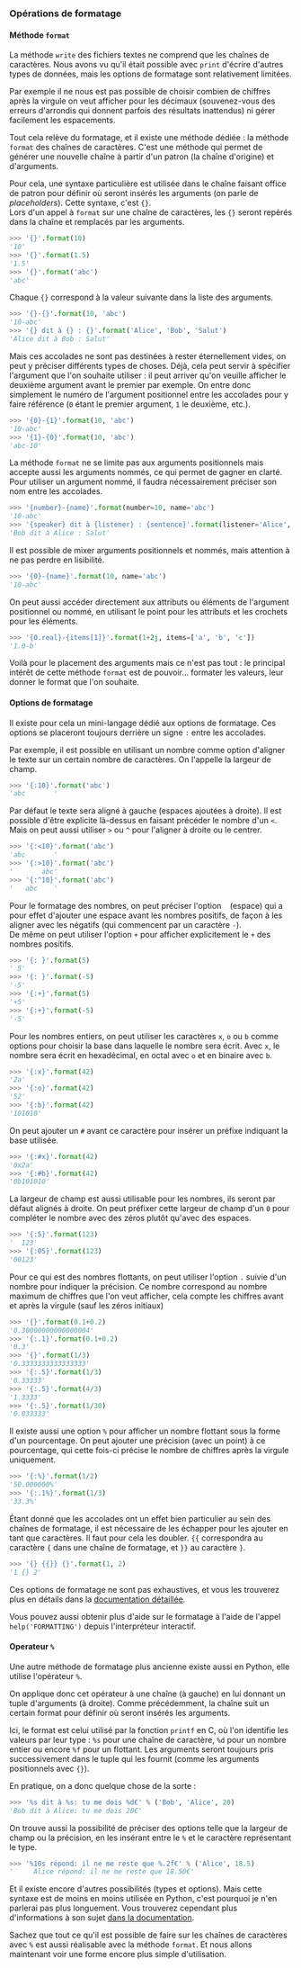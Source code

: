 ### Opérations de formatage

#### Méthode `format`

La méthode `write` des fichiers textes ne comprend que les chaînes de caractères.
Nous avons vu qu'il était possible avec `print` d'écrire d'autres types de données, mais les options de formatage sont relativement limitées.

Par exemple il ne nous est pas possible de choisir combien de chiffres après la virgule on veut afficher pour les décimaux (souvenez-vous des erreurs d'arrondis qui donnent parfois des résultats inattendus) ni gérer facilement les espacements.

Tout cela relève du formatage, et il existe une méthode dédiée : la méthode `format` des chaînes de caractères.
C'est une méthode qui permet de générer une nouvelle chaîne à partir d'un patron (la chaîne d'origine) et d'arguments.

Pour cela, une syntaxe particulière est utilisée dans le chaîne faisant office de patron pour définir où seront insérés les arguments (on parle de _placeholders_).
Cette syntaxe, c'est `{}`.  
Lors d'un appel à `format` sur une chaîne de caractères, les `{}` seront repérés dans la chaîne et remplacés par les arguments.

```python
>>> '{}'.format(10)
'10'
>>> '{}'.format(1.5)
'1.5'
>>> '{}'.format('abc')
'abc'
```

Chaque `{}` correspond à la valeur suivante dans la liste des arguments.

```python
>>> '{}-{}'.format(10, 'abc')
'10-abc'
>>> '{} dit à {} : {}'.format('Alice', 'Bob', 'Salut')
'Alice dit à Bob : Salut'
```

Mais ces accolades ne sont pas destinées à rester éternellement vides, on peut y préciser différents types de choses.
Déjà, cela peut servir à spécifier l'argument que l'on souhaite utiliser : il peut arriver qu'on veuille afficher le deuxième argument avant le premier par exemple.
On entre donc simplement le numéro de l'argument positionnel entre les accolades pour y faire référence (`0` étant le premier argument, `1` le deuxième, etc.).

```python
>>> '{0}-{1}'.format(10, 'abc')
'10-abc'
>>> '{1}-{0}'.format(10, 'abc')
'abc-10'
```

La méthode `format` ne se limite pas aux arguments positionnels mais accepte aussi les arguments nommés, ce qui permet de gagner en clarté.
Pour utiliser un argument nommé, il faudra nécessairement préciser son nom entre les accolades.

```python
>>> '{number}-{name}'.format(number=10, name='abc')
'10-abc'
>>> '{speaker} dit à {listener} : {sentence}'.format(listener='Alice', speaker='Bob', sentence='Salut')
'Bob dit à Alice : Salut'
```

Il est possible de mixer arguments positionnels et nommés, mais attention à ne pas perdre en lisibilité.

```python
>>> '{0}-{name}'.format(10, name='abc')
'10-abc'
```

On peut aussi accéder directement aux attributs ou éléments de l'argument positionnel ou nommé, en utilisant le point pour les attributs et les crochets pour les éléments.

```python
>>> '{0.real}-{items[1]}'.format(1+2j, items=['a', 'b', 'c'])
'1.0-b'
```

Voilà pour le placement des arguments mais ce n'est pas tout : le principal intérêt de cette méthode `format` est de pouvoir… formater les valeurs, leur donner le format que l'on souhaite.

#### Options de formatage

Il existe pour cela un mini-langage dédié aux options de formatage.
Ces options se placeront toujours derrière un signe `:` entre les accolades.

Par exemple, il est possible en utilisant un nombre comme option d'aligner le texte sur un certain nombre de caractères.
On l'appelle la largeur de champ.

```python
>>> '{:10}'.format('abc')
'abc       '
```

Par défaut le texte sera aligné à gauche (espaces ajoutées à droite).
Il est possible d'être explicite là-dessus en faisant précéder le nombre d'un `<`.  
Mais on peut aussi utiliser `>` ou `^` pour l'aligner à droite ou le centrer.

```python
>>> '{:<10}'.format('abc')
'abc       '
>>> '{:>10}'.format('abc')
'       abc'
>>> '{:^10}'.format('abc')
'   abc    '
```

Pour le formatage des nombres, on peut préciser l'option ` ` (espace) qui a pour effet d'ajouter une espace avant les nombres positifs, de façon à les aligner avec les négatifs (qui commencent par un caractère `-`).  
De même on peut utiliser l'option `+` pour afficher explicitement le `+` des nombres positifs.

```python
>>> '{: }'.format(5)
' 5'
>>> '{: }'.format(-5)
'-5'
>>> '{:+}'.format(5)
'+5'
>>> '{:+}'.format(-5)
'-5'
```

Pour les nombres entiers, on peut utiliser les caractères `x`, `o` ou `b` comme options pour choisir la base dans laquelle le nombre sera écrit.
Avec `x`, le nombre sera écrit en hexadécimal, en octal avec `o` et en binaire avec `b`.

```python
>>> '{:x}'.format(42)
'2a'
>>> '{:o}'.format(42)
'52'
>>> '{:b}'.format(42)
'101010'
```

On peut ajouter un `#` avant ce caractère pour insérer un préfixe indiquant la base utilisée.

```python
>>> '{:#x}'.format(42)
'0x2a'
>>> '{:#b}'.format(42)
'0b101010'
```

La largeur de champ est aussi utilisable pour les nombres, ils seront par défaut alignés à droite.
On peut préfixer cette largeur de champ d'un `0` pour compléter le nombre avec des zéros plutôt qu'avec des espaces.

```python
>>> '{:5}'.format(123)
'  123'
>>> '{:05}'.format(123)
'00123'
```

Pour ce qui est des nombres flottants, on peut utiliser l'option `.` suivie d'un nombre pour indiquer la précision.
Ce nombre correspond au nombre maximum de chiffres que l'on veut afficher, cela compte les chiffres avant et après la virgule (sauf les zéros initiaux)

```python
>>> '{}'.format(0.1+0.2)
'0.30000000000000004'
>>> '{:.1}'.format(0.1+0.2)
'0.3'
>>> '{}'.format(1/3)
'0.3333333333333333'
>>> '{:.5}'.format(1/3)
'0.33333'
>>> '{:.5}'.format(4/3)
'1.3333'
>>> '{:.5}'.format(1/30)
'0.033333'
```

Il existe aussi une option `%` pour afficher un nombre flottant sous la forme d'un pourcentage.
On peut ajouter une précision (avec un point) à ce pourcentage, qui cette fois-ci précise le nombre de chiffres après la virgule uniquement.

```python
>>> '{:%}'.format(1/2)
'50.000000%'
>>> '{:.1%}'.format(1/3)
'33.3%'
```

Étant donné que les accolades ont un effet bien particulier au sein des chaînes de formatage, il est nécessaire de les échapper pour les ajouter en tant que caractères.
Il faut pour cela les doubler. `{{` correspondra au caractère `{` dans une chaîne de formatage, et `}}` au caractère `}`.

```python
>>> '{} {{}} {}'.format(1, 2)
'1 {} 2'
```

Ces options de formatage ne sont pas exhaustives, et vous les trouverez plus en détails dans la [documentation détaillée](https://docs.python.org/fr/3/library/string.html#formatspec).

Vous pouvez aussi obtenir plus d'aide sur le formatage à l'aide de l'appel `help('FORMATTING')` depuis l'interpréteur interactif.

#### Operateur `%`

Une autre méthode de formatage plus ancienne existe aussi en Python, elle utilise l'opérateur `%`.

On applique donc cet opérateur à une chaîne (à gauche) en lui donnant un tuple d'arguments (à droite).
Comme précédemment, la chaîne suit un certain format pour définir où seront insérés les arguments.

Ici, le format est celui utilisé par la fonction `printf` en C, où l'on identifie les valeurs par leur type : `%s` pour une chaîne de caractère, `%d` pour un nombre entier ou encore `%f` pour un flottant.
Les arguments seront toujours pris successivement dans le tuple qui les fournit (comme les arguments positionnels avec `{}`).

En pratique, on a donc quelque chose de la sorte :

```python
>>> '%s dit à %s: tu me dois %d€' % ('Bob', 'Alice', 20)
'Bob dit à Alice: tu me dois 20€'
```

On trouve aussi la possibilité de préciser des options telle que la largeur de champ ou la précision, en les insérant entre le `%` et le caractère représentant le type.

```python
>>> '%10s répond: il ne me reste que %.2f€' % ('Alice', 18.5)
'     Alice répond: il ne me reste que 18.50€'

```

Et il existe encore d'autres possibilités (types et options).
Mais cette syntaxe est de moins en moins utilisée en Python, c'est pourquoi je n'en parlerai pas plus longuement.
Vous trouverez cependant plus d'informations à son sujet [dans la documentation](https://docs.python.org/fr/3/library/stdtypes.html#printf-style-string-formatting).

Sachez que tout ce qu'il est possible de faire sur les chaînes de caractères avec `%` est aussi réalisable avec la méthode `format`.
Et nous allons maintenant voir une forme encore plus simple d'utilisation.
